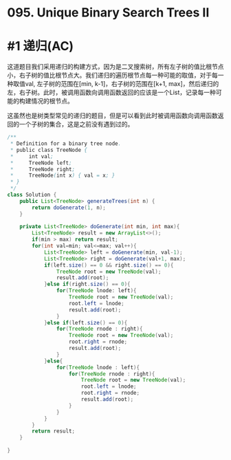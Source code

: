 # 095. Unique Binary Search Trees II

# #1 递归(AC)

这道题目我们采用递归的构建方式，因为是二叉搜索树，所有左子树的值比根节点小，右子树的值比根节点大。我们递归的遍历根节点每一种可能的取值，对于每一种取值val, 左子树的范围在[min, k-1]，右子树的范围在[k+1, max]，然后递归的左，右子树。此时，被调用函数向调用函数返回的应该是一个List，记录每一种可能的构建情况的根节点。

这虽然也是树类型常见的递归的题目，但是可以看到此时被调用函数向调用函数返回的一个子树的集合，这是之前没有遇到过的。

```java
/**
 * Definition for a binary tree node.
 * public class TreeNode {
 *     int val;
 *     TreeNode left;
 *     TreeNode right;
 *     TreeNode(int x) { val = x; }
 * }
 */
class Solution {
    public List<TreeNode> generateTrees(int n) {
        return doGenerate(1, n);
    }
    
    private List<TreeNode> doGenerate(int min, int max){
        List<TreeNode> result = new ArrayList<>();
        if(min > max) return result;
        for(int val=min; val<=max; val++){
            List<TreeNode> left = doGenerate(min, val-1);
            List<TreeNode> right = doGenerate(val+1, max);
            if(left.size() == 0 && right.size() == 0){
                TreeNode root = new TreeNode(val);
                result.add(root);
            }else if(right.size() == 0){
                for(TreeNode lnode: left){
                    TreeNode root = new TreeNode(val);
                    root.left = lnode;
                    result.add(root);
                }
            }else if(left.size() == 0){
                for(TreeNode rnode : right){
                    TreeNode root = new TreeNode(val);
                    root.right = rnode;
                    result.add(root);
                }
            }else{
                for(TreeNode lnode : left){
                    for(TreeNode rnode : right){
                        TreeNode root = new TreeNode(val);
                        root.left = lnode;
                        root.right = rnode;
                        result.add(root);
                    }
                }
            }
        }
        return result;
    }
    
}
```

